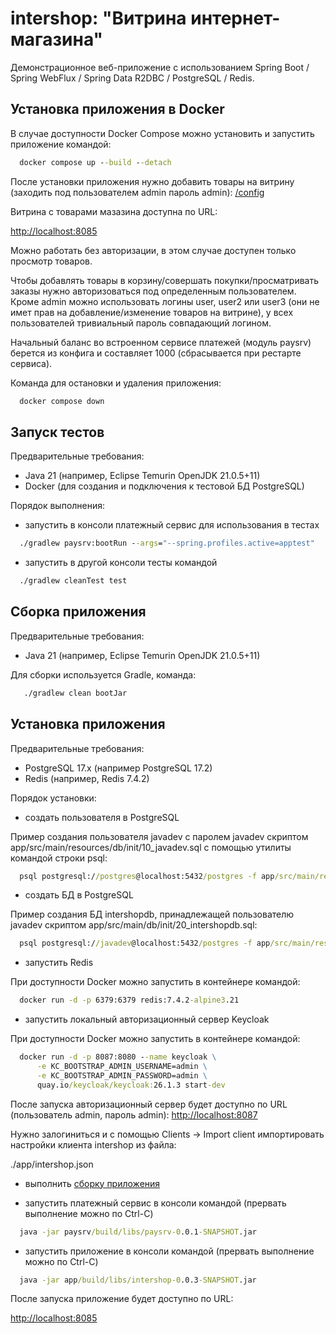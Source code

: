 # intershop: "Витрина интернет-магазина"

Демонстрационное веб-приложение с использованием Spring Boot / Spring WebFlux / Spring Data R2DBC / PostgreSQL / Redis.

## Установка приложения в Docker

В случае доступности Docker Compose можно установить и запустить приложение командой:

```cmd
  docker compose up --build --detach
```
После установки приложения нужно добавить товары на витрину (заходить под пользователем admin пароль admin):
[/config](http://localhost:8085/config)

Витрина с товарами мазазина доступна по URL:

[http://localhost:8085](http://localhost:8085)

Можно работать без авторизации, в этом случае доступен только просмотр товаров.

Чтобы добавлять товары в корзину/совершать покупки/просматривать заказы нужно авторизоваться под определенным пользователем. Кроме admin можно использовать логины user, user2 или user3 (они не имет прав на добавление/изменение товаров на витрине), у всех пользователей тривиальный пароль совпадающий логином.

Начальный баланс во встроенном сервисе платежей (модуль paysrv) берется из конфига и составляет 1000 (сбрасывается при рестарте сервиса).

Команда для остановки и удаления приложения:

```cmd
  docker compose down
```

## Запуск тестов

Предварительные требования:
- Java 21 (например, Eclipse Temurin OpenJDK 21.0.5+11)
- Docker (для создания и подключения к тестовой БД PostgreSQL)

Порядок выполнения:

- запустить в консоли платежный сервис для использования в тестах

```cmd
  ./gradlew paysrv:bootRun --args="--spring.profiles.active=apptest"
```

- запустить в другой консоли тесты командой

```cmd
  ./gradlew cleanTest test
```

## Сборка приложения

Предварительные требования:
- Java 21 (например, Eclipse Temurin OpenJDK 21.0.5+11)

Для сборки используется Gradle, команда:

```cmd
   ./gradlew clean bootJar
```

## Установка приложения

Предварительные требования:
- PostgreSQL 17.x (например PostgreSQL 17.2)
- Redis (например, Redis 7.4.2)

Порядок установки:

- создать пользователя в PostgreSQL

Пример создания пользователя javadev с паролем javadev скриптом app/src/main/resources/db/init/10_javadev.sql с помощью утилиты командой строки psql:

```cmd
  psql postgresql://postgres@localhost:5432/postgres -f app/src/main/resources/db/init/10_javadev.sql
```

- создать БД в PostgreSQL

Пример создания БД intershopdb, принадлежащей пользователю javadev скриптом app/src/main/db/init/20_intershopdb.sql:

```cmd
  psql postgresql://javadev@localhost:5432/postgres -f app/src/main/resources/db/init/20_intershopdb.sql
```

- запустить Redis

При доступности Docker можно запустить в контейнере командой:

```cmd
  docker run -d -p 6379:6379 redis:7.4.2-alpine3.21
```
- запустить локальный авторизационный сервер Keycloak

При доступности Docker можно запустить в контейнере командой:

```cmd
  docker run -d -p 8087:8080 --name keycloak \
      -e KC_BOOTSTRAP_ADMIN_USERNAME=admin \
      -e KC_BOOTSTRAP_ADMIN_PASSWORD=admin \
      quay.io/keycloak/keycloak:26.1.3 start-dev
```

После запуска авторизационный сервер будет доступно по URL (пользователь admin, пароль admin):
[http://localhost:8087](http://localhost:8087)

Нужно залогиниться и с помощью Clients -> Import client импортировать настройки клиента intershop из файла:

./app/intershop.json

- выполнить [сборку приложения](#Сборка-приложения)

- запустить платежный сервис в консоли командой (прервать выполнение можно по Ctrl-C)

```cmd
  java -jar paysrv/build/libs/paysrv-0.0.1-SNAPSHOT.jar
```

- запустить приложение в консоли командой (прервать выполнение можно по Ctrl-C)

```cmd
  java -jar app/build/libs/intershop-0.0.3-SNAPSHOT.jar
```

После запуска приложение будет доступно по URL:

[http://localhost:8085](http://localhost:8085)
